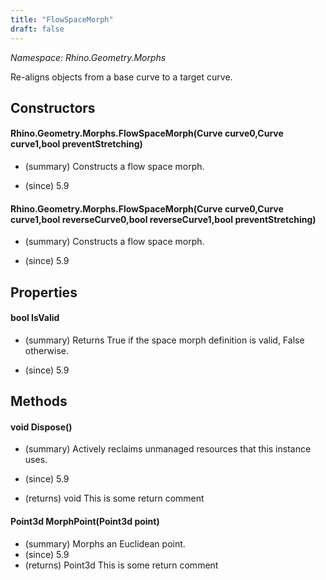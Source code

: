 ```yaml
---
title: "FlowSpaceMorph"
draft: false
---
```


*Namespace: Rhino.Geometry.Morphs*

   Re-aligns objects from a base curve to a target curve.
   
## Constructors
#### Rhino.Geometry.Morphs.FlowSpaceMorph(Curve curve0,Curve curve1,bool preventStretching)
- (summary) 
     Constructs a flow space morph.
     
- (since) 5.9
#### Rhino.Geometry.Morphs.FlowSpaceMorph(Curve curve0,Curve curve1,bool reverseCurve0,bool reverseCurve1,bool preventStretching)
- (summary) 
     Constructs a flow space morph.
     
- (since) 5.9
## Properties
#### bool IsValid
- (summary) 
     Returns True if the space morph definition is valid, False otherwise.
     
- (since) 5.9
## Methods
#### void Dispose()
- (summary) 
     Actively reclaims unmanaged resources that this instance uses.
     
- (since) 5.9
- (returns) void This is some return comment
#### Point3d MorphPoint(Point3d point)
- (summary) Morphs an Euclidean point.
- (since) 5.9
- (returns) Point3d This is some return comment
